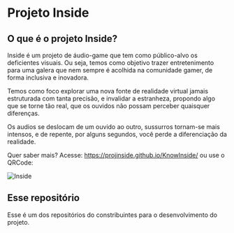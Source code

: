 # Projeto Inside

## O que é o projeto Inside?

Inside é um projeto de áudio-game que tem como público-alvo os deficientes visuais. Ou seja, temos como objetivo trazer entretenimento para uma galera que nem sempre é acolhida na comunidade gamer, de forma inclusiva e inovadora.

Temos como foco explorar uma nova fonte de realidade virtual jamais estruturada com tanta precisão, e invalidar a estranheza, propondo algo que se torne tão real, que os ouvidos não possam perceber quaisquer diferenças.

Os audios se deslocam de um ouvido ao outro, sussurros tornam-se mais intensos, e de repente, por alguns segundos, você perde a diferenciação da realidade.

Quer saber mais?
Acesse: https://projinside.github.io/KnowInside/
ou use o QRCode:

![Inside](https://user-images.githubusercontent.com/72561919/178518271-1a20f011-63af-4689-afdc-ca7928cb0f26.jpg)

## Esse repositório

Esse é um dos repositórios do constribuintes para o desenvolvimento do projeto. 
